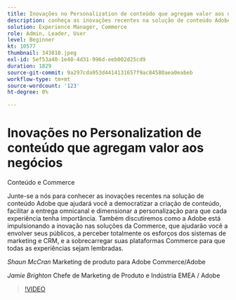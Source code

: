 ```yaml
---
title: Inovações no Personalization de conteúdo que agregam valor aos negócios
description: conheça as inovações recentes na solução de conteúdo Adobe e como o Adobe está impulsionando a inovação nas soluções da Commerce
solution: Experience Manager, Commerce
role: Admin, Leader, User
level: Beginner
kt: 10577
thumbnail: 343810.jpeg
exl-id: 5ef53a40-1e40-4d31-996d-eeb002d25cd9
duration: 1829
source-git-commit: 9a297cda953d4414131657f9ac84580aea0eabeb
workflow-type: tm+mt
source-wordcount: '123'
ht-degree: 0%

---
```


# Inovações no Personalization de conteúdo que agregam valor aos negócios

Conteúdo e Commerce

Junte-se a nós para conhecer as inovações recentes na solução de conteúdo Adobe que ajudará você a democratizar a criação de conteúdo, facilitar a entrega omnicanal e dimensionar a personalização para que cada experiência tenha importância.  Também discutiremos como a Adobe está impulsionando a inovação nas soluções da Commerce, que ajudarão você a envolver seus públicos, a perceber totalmente os esforços dos sistemas de marketing e CRM, e a sobrecarregar suas plataformas Commerce para que todas as experiências sejam lembradas.

*Shaun McCran* Marketing de produto para Adobe Commerce/Adobe

*Jamie Brighton* Chefe de Marketing de Produto e Indústria EMEA / Adobe

>[!VIDEO](https://video.tv.adobe.com/v/343810/?quality=12&learn=on)
